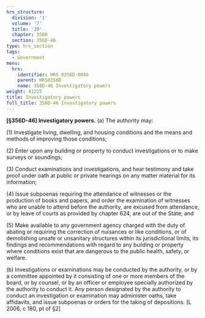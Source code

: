 ```yaml
---
hrs_structure:
  division: '1'
  volume: '7'
  title: '20'
  chapter: 356D
  section: 356D-46
type: hrs_section
tags:
  - Government
menu:
  hrs:
    identifier: HRS_0356D-0046
    parent: HRS0356D
    name: 356D-46 Investigatory powers
weight: 41225
title: Investigatory powers
full_title: 356D-46 Investigatory powers
---
```

**[§356D-46] Investigatory powers.** (a) The authority may:

(1) Investigate living, dwelling, and housing conditions and the means and methods of improving those conditions;

(2) Enter upon any building or property to conduct investigations or to make surveys or soundings;

(3) Conduct examinations and investigations, and hear testimony and take proof under oath at public or private hearings on any matter material for its information;

(4) Issue subpoenas requiring the attendance of witnesses or the production of books and papers, and order the examination of witnesses who are unable to attend before the authority, are excused from attendance, or by leave of courts as provided by chapter 624, are out of the State; and

(5) Make available to any government agency charged with the duty of abating or requiring the correction of nuisances or like conditions, or of demolishing unsafe or unsanitary structures within its jurisdictional limits, its findings and recommendations with regard to any building or property where conditions exist that are dangerous to the public health, safety, or welfare.

(b) Investigations or examinations may be conducted by the authority, or by a committee appointed by it consisting of one or more members of the board, or by counsel, or by an officer or employee specially authorized by the authority to conduct it. Any person designated by the authority to conduct an investigation or examination may administer oaths, take affidavits, and issue subpoenas or orders for the taking of depositions. [L 2006, c 180, pt of §2]
